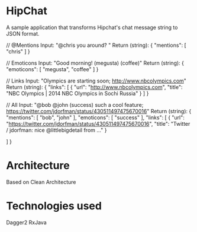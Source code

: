 # HipChat
A sample application that transforms Hipchat's chat message string to JSON format.

// @Mentions
Input: "@chris you around? "
Return (string):
{ "mentions": [ "chris" ] }

// Emoticons
Input: "Good morning! (megusta) (coffee)"
Return (string):
{ "emoticons": [ "megusta", "coffee" ] }

// Links
Input: "Olympics are starting soon; http://www.nbcolympics.com"
Return (string):
{
"links": [
{ "url": "http://www.nbcolympics.com", "title": "NBC Olympics | 2014 NBC Olympics in Sochi Russia" }
]
}

// All
Input: "@bob @john (success) such a cool feature; https://twitter.com/jdorfman/status/430511497475670016"
Return (string):
{
"mentions": [
"bob",
"john"
],
"emoticons": [
"success"
],
"links": [
{ "url": "https://twitter.com/jdorfman/status/430511497475670016", "title": "Twitter / jdorfman: nice @littlebigdetail from ..." }

]
}

# Architecture 
Based on Clean Architecture 

# Technologies used
Dagger2
RxJava

